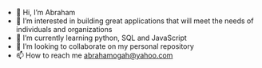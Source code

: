 - 👋 Hi, I’m Abraham
- 👀 I’m interested in building great applications that will meet the needs of individuals and organizations 
- 🌱 I’m currently learning python, SQL and JavaScript
- 💞️ I’m looking to collaborate on my personal repository
- 📫 How to reach me abrahamogah@yahoo.com

<!---
Uversa777/Uversa777 is a ✨ special ✨ repository because its `README.md` (this file) appears on your GitHub profile.
You can click the Preview link to take a look at your changes.
--->
